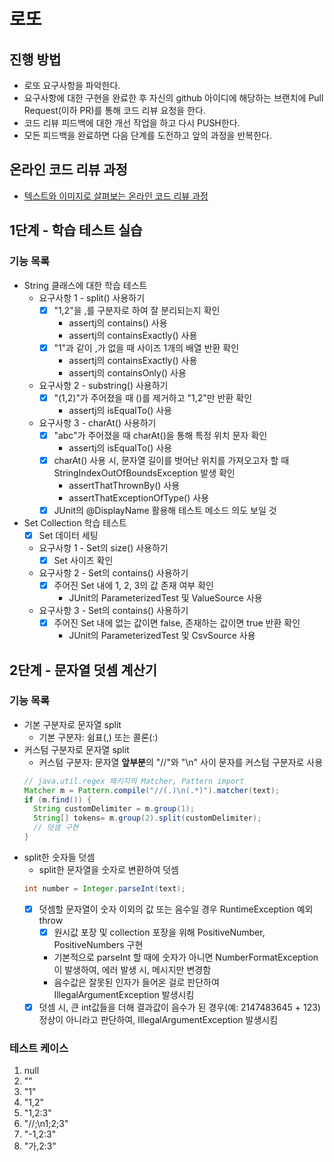 # 로또
## 진행 방법
* 로또 요구사항을 파악한다.
* 요구사항에 대한 구현을 완료한 후 자신의 github 아이디에 해당하는 브랜치에 Pull Request(이하 PR)를 통해 코드 리뷰 요청을 한다.
* 코드 리뷰 피드백에 대한 개선 작업을 하고 다시 PUSH한다.
* 모든 피드백을 완료하면 다음 단계를 도전하고 앞의 과정을 반복한다.

## 온라인 코드 리뷰 과정
* [텍스트와 이미지로 살펴보는 온라인 코드 리뷰 과정](https://github.com/next-step/nextstep-docs/tree/master/codereview)

## 1단계 - 학습 테스트 실습
### 기능 목록
* String 클래스에 대한 학습 테스트
  * 요구사항 1 - split() 사용하기
    * [x] "1,2"을 ,를 구분자로 하여 잘 분리되는지 확인
      * assertj의 contains() 사용
      * assertj의 containsExactly() 사용
    * [x] "1"과 같이 ,가 없을 때 사이즈 1개의 배열 반환 확인
      * assertj의 containsExactly() 사용
      * assertj의 containsOnly() 사용
  * 요구사항 2 - substring() 사용하기
    * [x] "(1,2)"가 주어졌을 때 ()를 제거하고 "1,2"만 반환 확인
      * assertj의 isEqualTo() 사용
  * 요구사항 3 - charAt() 사용하기
    * [x] "abc"가 주어졌을 때 charAt()을 통해 특정 위치 문자 확인
      * assertj의 isEqualTo() 사용
    * [x] charAt() 사용 시, 문자열 길이를 벗어난 위치를 가져오고자 할 때 StringIndexOutOfBoundsException 발생 확인
      * assertThatThrownBy() 사용
      * assertThatExceptionOfType() 사용
    * [x] JUnit의 @DisplayName 활용해 테스트 메소드 의도 보일 것
* Set Collection 학습 테스트
  * [x] Set 데이터 세팅
  * 요구사항 1 - Set의 size() 사용하기
    * [x] Set 사이즈 확인
  * 요구사항 2 - Set의 contains() 사용하기
    * [x] 주어진 Set 내에 1, 2, 3의 값 존재 여부 확인
      * JUnit의 ParameterizedTest 및 ValueSource 사용
  * 요구사항 3 - Set의 contains() 사용하기
    * [x] 주어진 Set 내에 없는 값이면 false, 존재하는 값이면 true 반환 확인
      * JUnit의 ParameterizedTest 및 CsvSource 사용

## 2단계 - 문자열 덧셈 계산기
### 기능 목록
* 기본 구분자로 문자열 split
  * 기본 구분자: 쉼표(,) 또는 콜론(:)
* 커스텀 구분자로 문자열 split
  * 커스텀 구분자: 문자열 **앞부분**의 "//"와 "\n" 사이 문자를 커스텀 구분자로 사용
  ```java
  // java.util.regex 패키지의 Matcher, Pattern import
  Matcher m = Pattern.compile("//(.)\n(.*)").matcher(text);
  if (m.find()) {
    String customDelimiter = m.group(1);
    String[] tokens= m.group(2).split(customDelimiter);
    // 덧셈 구현
  }
  ```
* split한 숫자들 덧셈
  * split한 문자열을 숫자로 변환하여 덧셈
  ```java
  int number = Integer.parseInt(text);
  ```
  * [x] 덧셈할 문자열이 숫자 이외의 값 또는 음수일 경우 RuntimeException 예외 throw
    * [x] 원시값 포장 및 collection 포장을 위해 PositiveNumber, PositiveNumbers 구현
    * 기본적으로 parseInt 할 때에 숫자가 아니면 NumberFormatException이 발생하여, 에러 발생 시, 메시지만 변경함
    * 음수값은 잘못된 인자가 들어온 걸로 판단하여 IllegalArgumentException 발생시킴
  * [x] 덧셈 시, 큰 int값들을 더해 결과값이 음수가 된 경우(예: 2147483645 + 123) 정상이 아니라고 판단하여, IllegalArgumentException 발생시킴
### 테스트 케이스
1. null
2. ""
3. "1"
4. "1,2"
5. "1,2:3"
6. "//;\n1;2;3"
8. "-1,2:3"
9. "가,2:3"